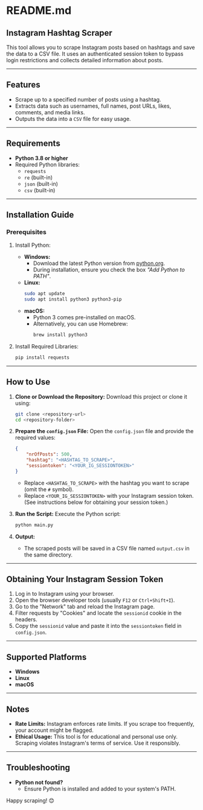 # README.md

## Instagram Hashtag Scraper

This tool allows you to scrape Instagram posts based on hashtags and save the data to a CSV file. It uses an authenticated session token to bypass login restrictions and collects detailed information about posts.

---

## Features
- Scrape up to a specified number of posts using a hashtag.
- Extracts data such as usernames, full names, post URLs, likes, comments, and media links.
- Outputs the data into a `CSV` file for easy usage.

---

## Requirements

- **Python 3.8 or higher**
- Required Python libraries:
  - `requests`
  - `re` (built-in)
  - `json` (built-in)
  - `csv` (built-in)

---

## Installation Guide

### Prerequisites

1. Install Python:
   - **Windows:**
     - Download the latest Python version from [python.org](https://www.python.org/downloads/).
     - During installation, ensure you check the box *"Add Python to PATH"*.
   - **Linux:**
     ```bash
     sudo apt update
     sudo apt install python3 python3-pip
     ```
   - **macOS:**
     - Python 3 comes pre-installed on macOS.
     - Alternatively, you can use Homebrew:
       ```bash
       brew install python3
       ```

2. Install Required Libraries:
   ```bash
   pip install requests
   ```

---

## How to Use

1. **Clone or Download the Repository:**
   Download this project or clone it using:
   ```bash
   git clone <repository-url>
   cd <repository-folder>
   ```

2. **Prepare the `config.json` File:**
   Open the `config.json` file and provide the required values:
   ```json
   {
       "nrOfPosts": 500,
       "hashtag": "<HASHTAG_TO_SCRAPE>",
       "sessiontoken": "<YOUR_IG_SESSIONTOKEN>"
   }
   ```
   - Replace `<HASHTAG_TO_SCRAPE>` with the hashtag you want to scrape (omit the `#` symbol).
   - Replace `<YOUR_IG_SESSIONTOKEN>` with your Instagram session token. (See instructions below for obtaining your session token.)

3. **Run the Script:**
   Execute the Python script:
   ```bash
   python main.py
   ```

4. **Output:**
   - The scraped posts will be saved in a CSV file named `output.csv` in the same directory.

---

## Obtaining Your Instagram Session Token

1. Log in to Instagram using your browser.
2. Open the browser developer tools (usually `F12` or `Ctrl+Shift+I`).
3. Go to the "Network" tab and reload the Instagram page.
4. Filter requests by "Cookies" and locate the `sessionid` cookie in the headers.
5. Copy the `sessionid` value and paste it into the `sessiontoken` field in `config.json`.

---

## Supported Platforms

- **Windows**
- **Linux**
- **macOS**

---

## Notes

- **Rate Limits:** Instagram enforces rate limits. If you scrape too frequently, your account might be flagged.
- **Ethical Usage:** This tool is for educational and personal use only. Scraping violates Instagram's terms of service. Use it responsibly.

---

## Troubleshooting

- **Python not found?**
  - Ensure Python is installed and added to your system's PATH.

Happy scraping! 😊